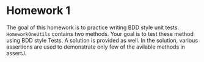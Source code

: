 Homework 1
==========

The goal of this homework is to practice writing BDD style unit tests. `HomeworkOneUtils` contains two methods. Your goal is to test these method using BDD style Tests. A solution is provided as well. In the solution, various assertions are used to demonstrate only few of the avilable methods in assertJ.

